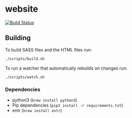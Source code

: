 # website

[![Build Status](https://travis-ci.org/myelin-ai/website.svg?branch=master)](https://travis-ci.org/myelin-ai/website)

## Building

To build SASS files and the HTML files run:

```bash
./scripts/build.sh
```

To run a watcher that automatically rebuilds on changes run:

```
./scripts/watch.sh
```

### Dependencies

- python3 (`brew install python3`)
- Pip dependencies (`pip3 install -r requirements.txt`)
- entr (`brew install entr`)
